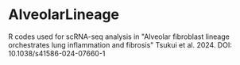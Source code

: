 # AlveolarLineage
R codes used for scRNA-seq analysis in "Alveolar fibroblast lineage orchestrates lung inflammation and fibrosis" Tsukui et al. 2024. DOI: 10.1038/s41586-024-07660-1

